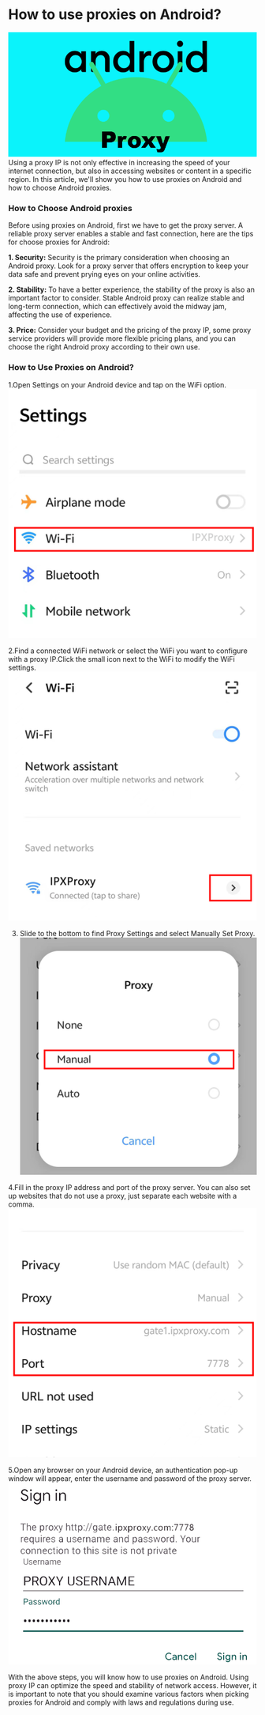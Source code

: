# How to use proxies on Android?
![ android proxies](https://github.com/IPXProxy/Types-of-proxy-servers/blob/main/Types-of-proxy-servers/Android%20proxies1.png)
Using a proxy IP is not only effective in increasing the speed of your internet connection, but also in accessing websites or content in a specific region. In this article, we'll show you how to use proxies on Android and how to choose Android proxies.

<h3>How to Choose Android proxies</h3>
Before using proxies on Android, first we have to get the proxy server. A reliable proxy server enables a stable and fast connection, here are the tips for choose proxies for Android:


**1. Security:** Security is the primary consideration when choosing an Android proxy. Look for a proxy server that offers encryption to keep your data safe and prevent prying eyes on your online activities.

**2. Stability:** To have a better experience, the stability of the proxy is also an important factor to consider. Stable Android proxy can realize stable and long-term connection, which can effectively avoid the midway jam, affecting the use of experience.

**3. Price:** Consider your budget and the pricing of the proxy IP, some proxy service providers will provide more flexible pricing plans, and you can choose the right Android proxy according to their own use.

<h3>How to Use Proxies on Android?</h3>

1.Open Settings on your Android device and tap on the WiFi option.
![iphone proxy1](https://github.com/IPXProxy/Types-of-proxy-servers/blob/main/Types-of-proxy-servers/Android%20proxies2.png)

2.Find a connected WiFi network or select the WiFi you want to configure with a proxy IP.Click the small icon next to the WiFi to modify the WiFi settings.
![iphone proxy2](https://github.com/IPXProxy/Types-of-proxy-servers/blob/main/Types-of-proxy-servers/Android%20proxies3.png)

3. Slide to the bottom to find Proxy Settings and select Manually Set Proxy.
![iphone proxy3](https://github.com/IPXProxy/Types-of-proxy-servers/blob/main/Types-of-proxy-servers/Android%20proxies4.png)

4.Fill in the proxy IP address and port of the proxy server. You can also set up websites that do not use a proxy, just separate each website with a comma.
![iphone proxy4](https://github.com/IPXProxy/Types-of-proxy-servers/blob/main/Types-of-proxy-servers/Android%20proxies5.png)

5.Open any browser on your Android device, an authentication pop-up window will appear, enter the username and password of the proxy server.
![iphone proxy5](https://github.com/IPXProxy/Types-of-proxy-servers/blob/main/Types-of-proxy-servers/Android%20proxies6.png)


With the above steps, you will know how to use proxies on Android. Using proxy IP can optimize the speed and stability of network access. However, it is important to note that you should examine various factors when picking proxies for Android and comply with laws and regulations during use.

